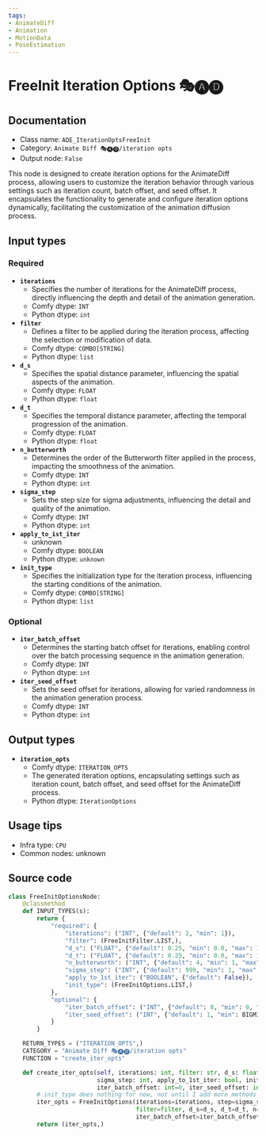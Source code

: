 ```yaml
---
tags:
- AnimateDiff
- Animation
- MotionData
- PoseEstimation
---
```


# FreeInit Iteration Options 🎭🅐🅓
## Documentation
- Class name: `ADE_IterationOptsFreeInit`
- Category: `Animate Diff 🎭🅐🅓/iteration opts`
- Output node: `False`

This node is designed to create iteration options for the AnimateDiff process, allowing users to customize the iteration behavior through various settings such as iteration count, batch offset, and seed offset. It encapsulates the functionality to generate and configure iteration options dynamically, facilitating the customization of the animation diffusion process.
## Input types
### Required
- **`iterations`**
    - Specifies the number of iterations for the AnimateDiff process, directly influencing the depth and detail of the animation generation.
    - Comfy dtype: `INT`
    - Python dtype: `int`
- **`filter`**
    - Defines a filter to be applied during the iteration process, affecting the selection or modification of data.
    - Comfy dtype: `COMBO[STRING]`
    - Python dtype: `list`
- **`d_s`**
    - Specifies the spatial distance parameter, influencing the spatial aspects of the animation.
    - Comfy dtype: `FLOAT`
    - Python dtype: `float`
- **`d_t`**
    - Specifies the temporal distance parameter, affecting the temporal progression of the animation.
    - Comfy dtype: `FLOAT`
    - Python dtype: `float`
- **`n_butterworth`**
    - Determines the order of the Butterworth filter applied in the process, impacting the smoothness of the animation.
    - Comfy dtype: `INT`
    - Python dtype: `int`
- **`sigma_step`**
    - Sets the step size for sigma adjustments, influencing the detail and quality of the animation.
    - Comfy dtype: `INT`
    - Python dtype: `int`
- **`apply_to_ist_iter`**
    - unknown
    - Comfy dtype: `BOOLEAN`
    - Python dtype: `unknown`
- **`init_type`**
    - Specifies the initialization type for the iteration process, influencing the starting conditions of the animation.
    - Comfy dtype: `COMBO[STRING]`
    - Python dtype: `list`
### Optional
- **`iter_batch_offset`**
    - Determines the starting batch offset for iterations, enabling control over the batch processing sequence in the animation generation.
    - Comfy dtype: `INT`
    - Python dtype: `int`
- **`iter_seed_offset`**
    - Sets the seed offset for iterations, allowing for varied randomness in the animation generation process.
    - Comfy dtype: `INT`
    - Python dtype: `int`
## Output types
- **`iteration_opts`**
    - Comfy dtype: `ITERATION_OPTS`
    - The generated iteration options, encapsulating settings such as iteration count, batch offset, and seed offset for the AnimateDiff process.
    - Python dtype: `IterationOptions`
## Usage tips
- Infra type: `CPU`
- Common nodes: unknown


## Source code
```python
class FreeInitOptionsNode:
    @classmethod
    def INPUT_TYPES(s):
        return {
            "required": {
                "iterations": ("INT", {"default": 2, "min": 1}),
                "filter": (FreeInitFilter.LIST,),
                "d_s": ("FLOAT", {"default": 0.25, "min": 0.0, "max": 1.0, "step": 0.001}),
                "d_t": ("FLOAT", {"default": 0.25, "min": 0.0, "max": 1.0, "step": 0.001}),
                "n_butterworth": ("INT", {"default": 4, "min": 1, "max": 100},),
                "sigma_step": ("INT", {"default": 999, "min": 1, "max": 999}),
                "apply_to_1st_iter": ("BOOLEAN", {"default": False}),
                "init_type": (FreeInitOptions.LIST,)
            },
            "optional": {
                "iter_batch_offset": ("INT", {"default": 0, "min": 0, "max": BIGMAX}),
                "iter_seed_offset": ("INT", {"default": 1, "min": BIGMIN, "max": BIGMAX}),
            }
        }

    RETURN_TYPES = ("ITERATION_OPTS",)
    CATEGORY = "Animate Diff 🎭🅐🅓/iteration opts"
    FUNCTION = "create_iter_opts"

    def create_iter_opts(self, iterations: int, filter: str, d_s: float, d_t: float, n_butterworth: int,
                         sigma_step: int, apply_to_1st_iter: bool, init_type: str,
                         iter_batch_offset: int=0, iter_seed_offset: int=1):
        # init_type does nothing for now, not until I add more methods of applying low+high freq noise
        iter_opts = FreeInitOptions(iterations=iterations, step=sigma_step, apply_to_1st_iter=apply_to_1st_iter,
                                    filter=filter, d_s=d_s, d_t=d_t, n=n_butterworth, init_type=init_type,
                                    iter_batch_offset=iter_batch_offset, iter_seed_offset=iter_seed_offset)
        return (iter_opts,)

```
